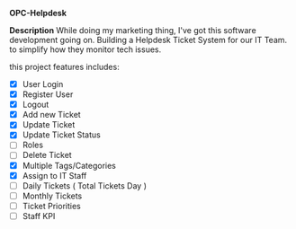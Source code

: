 **OPC-Helpdesk**


**Description**
While doing my marketing thing, I've got this software development going on. Building a Helpdesk Ticket System for our IT Team. to simplify how they monitor tech issues.

this project features includes:

 - [X] User Login
 - [X] Register User
 - [X] Logout
 - [X] Add new Ticket
 - [X] Update Ticket
 - [X] Update Ticket Status
 - [ ] Roles
 - [ ] Delete Ticket
 - [x] Multiple Tags/Categories
 - [x] Assign to IT Staff
 - [ ] Daily Tickets ( Total Tickets Day ) 
 - [ ] Monthly Tickets
 - [ ] Ticket Priorities
 - [ ] Staff KPI
